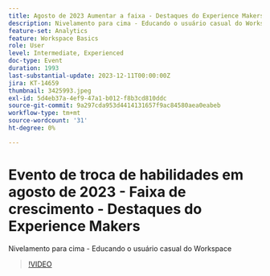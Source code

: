 ```yaml
---
title: Agosto de 2023 Aumentar a faixa - Destaques do Experience Makers
description: Nivelamento para cima - Educando o usuário casual do Workspace
feature-set: Analytics
feature: Workspace Basics
role: User
level: Intermediate, Experienced
doc-type: Event
duration: 1993
last-substantial-update: 2023-12-11T00:00:00Z
jira: KT-14659
thumbnail: 3425993.jpeg
exl-id: 5d4eb37a-4ef9-47a1-b012-f8b3cd810ddc
source-git-commit: 9a297cda953d4414131657f9ac84580aea0eabeb
workflow-type: tm+mt
source-wordcount: '31'
ht-degree: 0%

---
```


# Evento de troca de habilidades em agosto de 2023 - Faixa de crescimento - Destaques do Experience Makers

Nivelamento para cima - Educando o usuário casual do Workspace

>[!VIDEO](https://video.tv.adobe.com/v/3425993/?learn=on)
